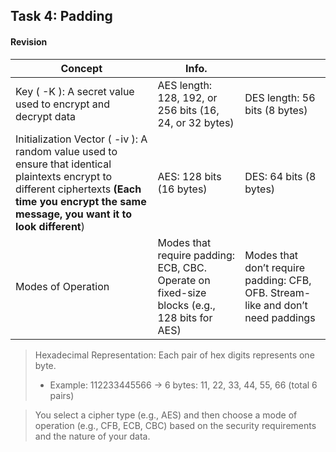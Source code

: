 ## Task 4: Padding

#### Revision
| Concept | Info. | |
| ------- | ---------- | -------- |
| Key ( -K ): A secret value used to encrypt and decrypt data | AES length: 128, 192, or 256 bits (16, 24, or 32 bytes) | DES length: 56 bits (8 bytes) |
| Initialization Vector ( -iv ): A random value used to ensure that identical plaintexts encrypt to different ciphertexts **(Each time you encrypt the same message, you want it to look different**) | AES: 128 bits (16 bytes) | DES: 64 bits (8 bytes) |
| Modes of Operation | Modes that require padding: ECB, CBC. Operate on fixed-size blocks (e.g., 128 bits for AES) | Modes that don’t require padding: CFB, OFB. Stream-like and don’t need paddings |

> Hexadecimal Representation: Each pair of hex digits represents one byte.
> - Example: 112233445566 → 6 bytes: 11, 22, 33, 44, 55, 66 (total 6 pairs)

> You select a cipher type (e.g., AES) and then choose a mode of operation (e.g., CFB, ECB, CBC) based on the security requirements and the nature of your data.
